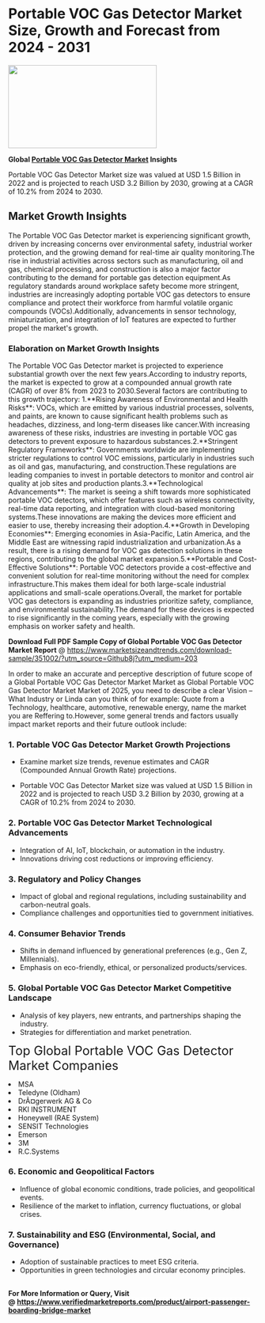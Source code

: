 <H1>Portable VOC Gas Detector Market Size, Growth and Forecast from 2024 - 2031</H1><img class="aligncenter size-medium wp-image-584254" src="https://thirdeyenews.in/wp-content/uploads/2024/09/Global-Market-Research-300x168.jpeg" alt="" width="300" height="168" /><p><strong>Global&nbsp;<a href="https://www.marketsizeandtrends.com/download-sample/351002/?utm_source=Github8j?utm_medium=203">Portable VOC Gas Detector Market</a> Insights</strong></p><p>Portable VOC Gas Detector Market size was valued at USD 1.5 Billion in 2022 and is projected to reach USD 3.2 Billion by 2030, growing at a CAGR of 10.2% from 2024 to 2030.</p><p><h2>Market Growth Insights</h2> The Portable VOC Gas Detector market is experiencing significant growth, driven by increasing concerns over environmental safety, industrial worker protection, and the growing demand for real-time air quality monitoring.The rise in industrial activities across sectors such as manufacturing, oil and gas, chemical processing, and construction is also a major factor contributing to the demand for portable gas detection equipment.As regulatory standards around workplace safety become more stringent, industries are increasingly adopting portable VOC gas detectors to ensure compliance and protect their workforce from harmful volatile organic compounds (VOCs).Additionally, advancements in sensor technology, miniaturization, and integration of IoT features are expected to further propel the market's growth. <h3>Elaboration on Market Growth Insights</h3> The Portable VOC Gas Detector market is projected to experience substantial growth over the next few years.According to industry reports, the market is expected to grow at a compounded annual growth rate (CAGR) of over 8% from 2023 to 2030.Several factors are contributing to this growth trajectory: 1.**Rising Awareness of Environmental and Health Risks**: VOCs, which are emitted by various industrial processes, solvents, and paints, are known to cause significant health problems such as headaches, dizziness, and long-term diseases like cancer.With increasing awareness of these risks, industries are investing in portable VOC gas detectors to prevent exposure to hazardous substances.2.**Stringent Regulatory Frameworks**: Governments worldwide are implementing stricter regulations to control VOC emissions, particularly in industries such as oil and gas, manufacturing, and construction.These regulations are leading companies to invest in portable detectors to monitor and control air quality at job sites and production plants.3.**Technological Advancements**: The market is seeing a shift towards more sophisticated portable VOC detectors, which offer features such as wireless connectivity, real-time data reporting, and integration with cloud-based monitoring systems.These innovations are making the devices more efficient and easier to use, thereby increasing their adoption.4.**Growth in Developing Economies**: Emerging economies in Asia-Pacific, Latin America, and the Middle East are witnessing rapid industrialization and urbanization.As a result, there is a rising demand for VOC gas detection solutions in these regions, contributing to the global market expansion.5.**Portable and Cost-Effective Solutions**: Portable VOC detectors provide a cost-effective and convenient solution for real-time monitoring without the need for complex infrastructure.This makes them ideal for both large-scale industrial applications and small-scale operations.Overall, the market for portable VOC gas detectors is expanding as industries prioritize safety, compliance, and environmental sustainability.The demand for these devices is expected to rise significantly in the coming years, especially with the growing emphasis on worker safety and health.</p><p><span class=""><strong>Download Full PDF Sample Copy of Global Portable VOC Gas Detector Market Report</strong> @ <a href="https://www.marketsizeandtrends.com/download-sample/351002/?utm_source=Github8j?utm_medium=203" target="_blank">https://www.marketsizeandtrends.com/download-sample/351002/?utm_source=Github8j?utm_medium=203</a></span></p><p>In order to make an accurate and perceptive description of future scope of a Global&nbsp;Portable VOC Gas Detector Market Market as Global&nbsp;Portable VOC Gas Detector Market Market of 2025, you need to describe a clear Vision &ndash; What Industry or Linda can you think of for example: Quote from a Technology, healthcare, automotive, renewable energy, name the market you are Reffering to.However, some general trends and factors usually impact market reports and their future outlook include:</p><h3>1.&nbsp;<strong>Portable VOC Gas Detector Market Growth Projections</strong></h3><ul><li>Examine market size trends, revenue estimates and CAGR (Compounded Annual Growth Rate) projections.</li><li><p>Portable VOC Gas Detector Market size was valued at USD 1.5 Billion in 2022 and is projected to reach USD 3.2 Billion by 2030, growing at a CAGR of 10.2% from 2024 to 2030.</p></li></ul><h3>2.&nbsp;<strong>Portable VOC Gas Detector Market Technological Advancements</strong></h3><ul><li>Integration of AI, IoT, blockchain, or automation in the industry.</li><li>Innovations driving cost reductions or improving efficiency.</li></ul><h3>3.&nbsp;<strong>Regulatory and Policy Changes</strong></h3><ul><li>Impact of global and regional regulations, including sustainability and carbon-neutral goals.</li><li>Compliance challenges and opportunities tied to government initiatives.</li></ul><h3>4.&nbsp;<strong>Consumer Behavior Trends</strong></h3><ul><li>Shifts in demand influenced by generational preferences (e.g., Gen Z, Millennials).</li><li>Emphasis on eco-friendly, ethical, or personalized products/services.</li></ul><h3>5.&nbsp;<strong>Global Portable VOC Gas Detector Market Competitive Landscape</strong></h3><ul><li>Analysis of key players, new entrants, and partnerships shaping the industry.</li><li>Strategies for differentiation and market penetration.</li></ul><p data-pm-slice="1 1 []"><span style="color: inherit; font-family: inherit; font-size: 25px;">Top Global Portable VOC Gas Detector Market Companies</span></p><div class="" data-test-id=""><p><li>MSA</li><li> Teledyne (Oldham)</li><li> DrÃ¤gerwerk AG & Co</li><li> RKI INSTRUMENT</li><li> Honeywell (RAE System)</li><li> SENSIT Technologies</li><li> Emerson</li><li> 3M</li><li> R.C.Systems</li></p></div><h3>6.&nbsp;<strong>Economic and Geopolitical Factors</strong></h3><ul><li>Influence of global economic conditions, trade policies, and geopolitical events.</li><li>Resilience of the market to inflation, currency fluctuations, or global crises.</li></ul><h3>7.&nbsp;<strong>Sustainability and ESG (Environmental, Social, and Governance)</strong></h3><ul><li>Adoption of sustainable practices to meet ESG criteria.</li><li>Opportunities in green technologies and circular economy principles.</li></ul><h2><strong style="font-size: 14px;">For More Information or Query, Visit @&nbsp;</strong><a style="background-color: #ffffff; font-size: 14px;" href="https://www.marketsizeandtrends.com/report/portable-voc-gas-detector-market/" target="_blank">https://www.verifiedmarketreports.com/product/airport-passenger-boarding-bridge-market</a></h2>